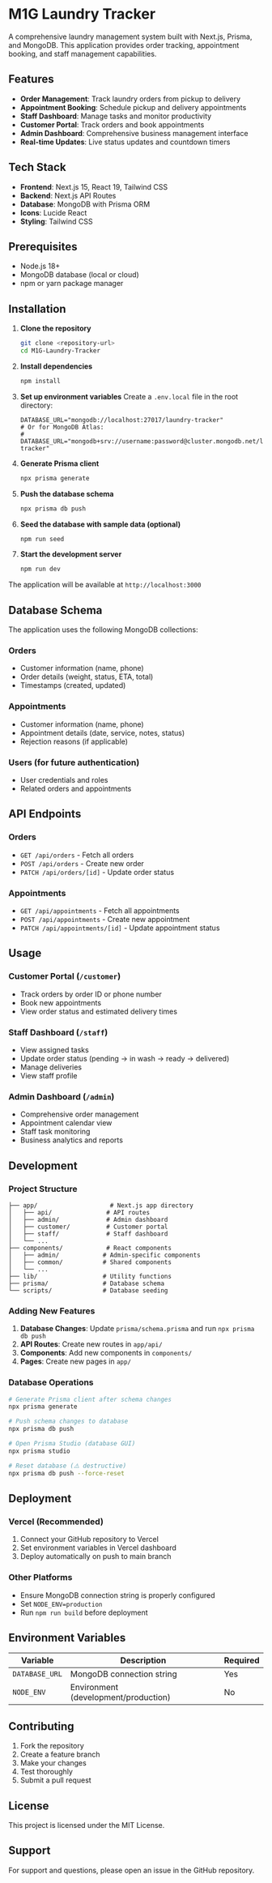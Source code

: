 # M1G Laundry Tracker

A comprehensive laundry management system built with Next.js, Prisma, and MongoDB. This application provides order tracking, appointment booking, and staff management capabilities.

## Features

- **Order Management**: Track laundry orders from pickup to delivery
- **Appointment Booking**: Schedule pickup and delivery appointments
- **Staff Dashboard**: Manage tasks and monitor productivity
- **Customer Portal**: Track orders and book appointments
- **Admin Dashboard**: Comprehensive business management interface
- **Real-time Updates**: Live status updates and countdown timers

## Tech Stack

- **Frontend**: Next.js 15, React 19, Tailwind CSS
- **Backend**: Next.js API Routes
- **Database**: MongoDB with Prisma ORM
- **Icons**: Lucide React
- **Styling**: Tailwind CSS

## Prerequisites

- Node.js 18+ 
- MongoDB database (local or cloud)
- npm or yarn package manager

## Installation

1. **Clone the repository**
   ```bash
   git clone <repository-url>
   cd M1G-Laundry-Tracker
   ```

2. **Install dependencies**
   ```bash
   npm install
   ```

3. **Set up environment variables**
   Create a `.env.local` file in the root directory:
   ```env
   DATABASE_URL="mongodb://localhost:27017/laundry-tracker"
   # Or for MongoDB Atlas:
   # DATABASE_URL="mongodb+srv://username:password@cluster.mongodb.net/laundry-tracker"
   ```

4. **Generate Prisma client**
   ```bash
   npx prisma generate
   ```

5. **Push the database schema**
   ```bash
   npx prisma db push
   ```

6. **Seed the database with sample data (optional)**
   ```bash
   npm run seed
   ```

7. **Start the development server**
   ```bash
   npm run dev
   ```

The application will be available at `http://localhost:3000`

## Database Schema

The application uses the following MongoDB collections:

### Orders
- Customer information (name, phone)
- Order details (weight, status, ETA, total)
- Timestamps (created, updated)

### Appointments
- Customer information (name, phone)
- Appointment details (date, service, notes, status)
- Rejection reasons (if applicable)

### Users (for future authentication)
- User credentials and roles
- Related orders and appointments

## API Endpoints

### Orders
- `GET /api/orders` - Fetch all orders
- `POST /api/orders` - Create new order
- `PATCH /api/orders/[id]` - Update order status

### Appointments
- `GET /api/appointments` - Fetch all appointments
- `POST /api/appointments` - Create new appointment
- `PATCH /api/appointments/[id]` - Update appointment status

## Usage

### Customer Portal (`/customer`)
- Track orders by order ID or phone number
- Book new appointments
- View order status and estimated delivery times

### Staff Dashboard (`/staff`)
- View assigned tasks
- Update order status (pending → in wash → ready → delivered)
- Manage deliveries
- View staff profile

### Admin Dashboard (`/admin`)
- Comprehensive order management
- Appointment calendar view
- Staff task monitoring
- Business analytics and reports

## Development

### Project Structure
```
├── app/                    # Next.js app directory
│   ├── api/               # API routes
│   ├── admin/             # Admin dashboard
│   ├── customer/          # Customer portal
│   ├── staff/             # Staff dashboard
│   └── ...
├── components/            # React components
│   ├── admin/            # Admin-specific components
│   ├── common/           # Shared components
│   └── ...
├── lib/                  # Utility functions
├── prisma/               # Database schema
└── scripts/              # Database seeding
```

### Adding New Features

1. **Database Changes**: Update `prisma/schema.prisma` and run `npx prisma db push`
2. **API Routes**: Create new routes in `app/api/`
3. **Components**: Add new components in `components/`
4. **Pages**: Create new pages in `app/`

### Database Operations

```bash
# Generate Prisma client after schema changes
npx prisma generate

# Push schema changes to database
npx prisma db push

# Open Prisma Studio (database GUI)
npx prisma studio

# Reset database (⚠️ destructive)
npx prisma db push --force-reset
```

## Deployment

### Vercel (Recommended)
1. Connect your GitHub repository to Vercel
2. Set environment variables in Vercel dashboard
3. Deploy automatically on push to main branch

### Other Platforms
- Ensure MongoDB connection string is properly configured
- Set `NODE_ENV=production`
- Run `npm run build` before deployment

## Environment Variables

| Variable | Description | Required |
|----------|-------------|----------|
| `DATABASE_URL` | MongoDB connection string | Yes |
| `NODE_ENV` | Environment (development/production) | No |

## Contributing

1. Fork the repository
2. Create a feature branch
3. Make your changes
4. Test thoroughly
5. Submit a pull request

## License

This project is licensed under the MIT License.

## Support

For support and questions, please open an issue in the GitHub repository.

